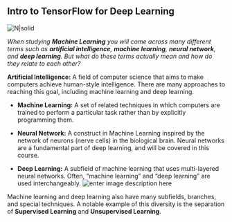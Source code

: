 ## Intro to TensorFlow for Deep Learning
![N|solid](https://www.factspan.com/wp-content/uploads/2020/09/tensorflow-logo.png)


*When studying **Machine Learning** you will come across many different terms such as **artificial intelligence**, **machine learning**, **neural network**, and **deep learning**. But what do these terms actually mean and how do they relate to each other?*

**Artificial Intelligence:** A field of computer science that aims to make computers achieve human-style intelligence. There are many approaches to reaching this goal, including machine learning and deep learning.

-   **Machine Learning:**  A set of related techniques in which computers are trained to perform a particular task rather than by explicitly programming them.
    
-   **Neural Network:**  A construct in Machine Learning inspired by the network of neurons (nerve cells) in the biological brain. Neural networks are a fundamental part of deep learning, and will be covered in this course.
    
-   **Deep Learning:**  A subfield of machine learning that uses multi-layered neural networks. Often, “machine learning” and “deep learning” are used interchangeably.
![enter image description here](https://video.udacity-data.com/topher/2019/April/5cb900ab_ai-diagram/ai-diagram.png)


Machine learning and deep learning also have many subfields, branches, and special techniques. A notable example of this diversity is the separation of **Supervised Learning** and **Unsupervised Learning**.
